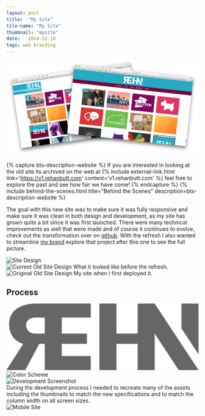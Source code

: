 ```yaml
---
layout: post
title:  "My Site"
tile-name: "My Site"
thumbnail: "mysite"
date:   2014-12-10
tags: web branding
---
```


<div class="grid-x">
  <div class="cell">
    <img src="../img/mySite/mysitehero.png" alt="My site hero image: juxtaposition of the old and new">
  </div>
</div>

{% capture bts-description-website %}
If you are interested in looking at the old site its archived on the web at {% include external-link.html link='https://v1.rehanbutt.com' content='v1.rehanbutt.com' %} feel free to explore the past and see how fair we have come!
{% endcapture %}
{% include behind-the-scenes.html title="Behind the Scenes" description=bts-description-website %}


The goal with this new site was to make sure it was fully responsive and make sure it was clean in both design and development, as my site has grown quite a bit since it was first launched. There were many technical improvements as well that were made and of course it continues to evolve, check out the transformation over on <a target="_blank" href="https://github.com/naher94/rehanbutt.com" rel="noreferrer">github</a>. With the refresh I also wanted to streamline <a href="/mybrand">my brand</a> explore that project after this one to see the full picture.

<div class="grid-x">
  <div class="cell">
    <img src="../img/mySite/newSite.png" alt="Site Design" />
  </div>
  <div class="cell medium-6">
    <img src="../img/mySite/currentOldSite.png" alt="Current Old Site Design" />
    What it looked like before the refresh.
  </div>
  <div class="cell medium-6">
      <img src="../img/mySite/originalOldSite.png" alt="Original Old Site Design" />
      My site when I first deployed it.
  </div>
</div>

## Process

<div class="grid-x align-center grid-padding-x grid-padding-y">
  <div class="cell medium-8">
    <img src="../img/mySite/siteLogo.svg" alt="Update Rehan Logo"/>
  </div>
  <div class="cell">
    <img src="../img/mySite/siteColor.png" alt="Color Scheme" />
  </div>
</div>

<div class="grid-x">
  <div class="cell">
      <img src="../img/mySite/newThumbnails.png" alt="Development Screenshot" />
  </div>
</div>
During the development process I needed to recreate many of the assets including the thumbnails to match the new specifications and to match the column width on all screen sizes.

<div class="grid-x align-center">
  <div class="cell medium-8">
      <img src="../img/mySite/mobile.png" alt="Mobile Site"/>
  </div>
</div>
